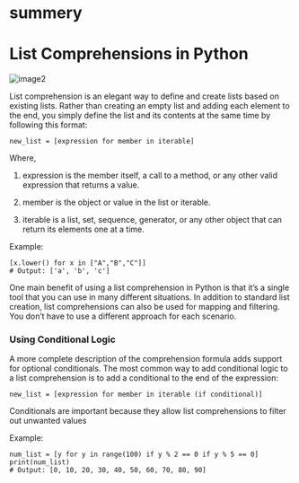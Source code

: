 # summery
# List Comprehensions in Python
![image2](https://files.realpython.com/media/List-Comprehensions-in-Python_Watermarked.39cf85bdd5d0.jpg)

 List comprehension is an elegant way to define and create lists based on existing lists. Rather than creating an empty list and adding each element to the end, you simply define the list and its contents at the same time by following this format:

    new_list = [expression for member in iterable]

Where,
1. expression is the member itself, a call to a method, or any other valid expression that returns a value.
  
2. member is the object or value in the list or iterable.

3. iterable is a list, set, sequence, generator, or any other object that can return its elements one at a time.

Example:

    [x.lower() for x in ["A","B","C"]]
    # Output: ['a', 'b', 'c']

One main benefit of using a list comprehension in Python is that it’s a single tool that you can use in many different situations. In addition to standard list creation, list comprehensions can also be used for mapping and filtering. You don’t have to use a different approach for each scenario.

### Using Conditional Logic

A more complete description of the comprehension formula adds support for optional conditionals. The most common way to add conditional logic to a list comprehension is to add a conditional to the end of the expression:

    new_list = [expression for member in iterable (if conditional)]

Conditionals are important because they allow list comprehensions to filter out unwanted values

Example:

    num_list = [y for y in range(100) if y % 2 == 0 if y % 5 == 0]
    print(num_list)
    # Output: [0, 10, 20, 30, 40, 50, 60, 70, 80, 90]
    
